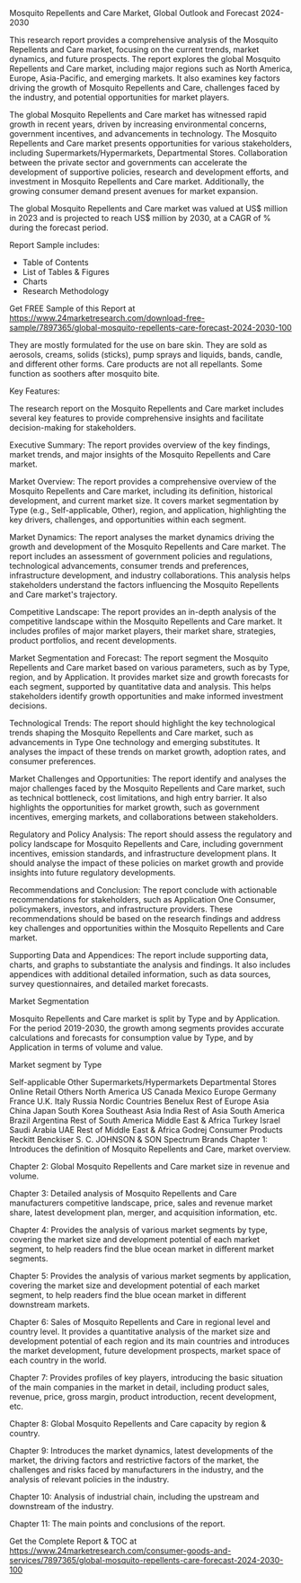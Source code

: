 Mosquito Repellents and Care Market, Global Outlook and Forecast 2024-2030

This research report provides a comprehensive analysis of the Mosquito Repellents and Care market, focusing on the current trends, market dynamics, and future prospects. The report explores the global Mosquito Repellents and Care market, including major regions such as North America, Europe, Asia-Pacific, and emerging markets. It also examines key factors driving the growth of Mosquito Repellents and Care, challenges faced by the industry, and potential opportunities for market players.

The global Mosquito Repellents and Care market has witnessed rapid growth in recent years, driven by increasing environmental concerns, government incentives, and advancements in technology. The Mosquito Repellents and Care market presents opportunities for various stakeholders, including Supermarkets/Hypermarkets, Departmental Stores. Collaboration between the private sector and governments can accelerate the development of supportive policies, research and development efforts, and investment in Mosquito Repellents and Care market. Additionally, the growing consumer demand present avenues for market expansion.

The global Mosquito Repellents and Care market was valued at US$ million in 2023 and is projected to reach US$ million by 2030, at a CAGR of % during the forecast period.

Report Sample includes:
- Table of Contents
- List of Tables & Figures
- Charts
- Research Methodology

Get FREE Sample of this Report at https://www.24marketresearch.com/download-free-sample/7897365/global-mosquito-repellents-care-forecast-2024-2030-100

They are mostly formulated for the use on bare skin. They are sold as aerosols, creams, solids (sticks), pump sprays and liquids, bands, candle, and different other forms. Care products are not all repellants. Some function as soothers after mosquito bite.

Key Features:

The research report on the Mosquito Repellents and Care market includes several key features to provide comprehensive insights and facilitate decision-making for stakeholders.

Executive Summary: The report provides overview of the key findings, market trends, and major insights of the Mosquito Repellents and Care market.

Market Overview: The report provides a comprehensive overview of the Mosquito Repellents and Care market, including its definition, historical development, and current market size. It covers market segmentation by Type (e.g., Self-applicable, Other), region, and application, highlighting the key drivers, challenges, and opportunities within each segment.

Market Dynamics: The report analyses the market dynamics driving the growth and development of the Mosquito Repellents and Care market. The report includes an assessment of government policies and regulations, technological advancements, consumer trends and preferences, infrastructure development, and industry collaborations. This analysis helps stakeholders understand the factors influencing the Mosquito Repellents and Care market's trajectory.

Competitive Landscape: The report provides an in-depth analysis of the competitive landscape within the Mosquito Repellents and Care market. It includes profiles of major market players, their market share, strategies, product portfolios, and recent developments.

Market Segmentation and Forecast: The report segment the Mosquito Repellents and Care market based on various parameters, such as by Type, region, and by Application. It provides market size and growth forecasts for each segment, supported by quantitative data and analysis. This helps stakeholders identify growth opportunities and make informed investment decisions.

Technological Trends: The report should highlight the key technological trends shaping the Mosquito Repellents and Care market, such as advancements in Type One technology and emerging substitutes. It analyses the impact of these trends on market growth, adoption rates, and consumer preferences.

Market Challenges and Opportunities: The report identify and analyses the major challenges faced by the Mosquito Repellents and Care market, such as technical bottleneck, cost limitations, and high entry barrier. It also highlights the opportunities for market growth, such as government incentives, emerging markets, and collaborations between stakeholders.

Regulatory and Policy Analysis: The report should assess the regulatory and policy landscape for Mosquito Repellents and Care, including government incentives, emission standards, and infrastructure development plans. It should analyse the impact of these policies on market growth and provide insights into future regulatory developments.

Recommendations and Conclusion: The report conclude with actionable recommendations for stakeholders, such as Application One Consumer, policymakers, investors, and infrastructure providers. These recommendations should be based on the research findings and address key challenges and opportunities within the Mosquito Repellents and Care market.

Supporting Data and Appendices: The report include supporting data, charts, and graphs to substantiate the analysis and findings. It also includes appendices with additional detailed information, such as data sources, survey questionnaires, and detailed market forecasts.

Market Segmentation

Mosquito Repellents and Care market is split by Type and by Application. For the period 2019-2030, the growth among segments provides accurate calculations and forecasts for consumption value by Type, and by Application in terms of volume and value.

Market segment by Type

Self-applicable
Other
Supermarkets/Hypermarkets
Departmental Stores
Online Retail
Others
North America
US
Canada
Mexico
Europe
Germany
France
U.K.
Italy
Russia
Nordic Countries
Benelux
Rest of Europe
Asia
China
Japan
South Korea
Southeast Asia
India
Rest of Asia
South America
Brazil
Argentina
Rest of South America
Middle East & Africa
Turkey
Israel
Saudi Arabia
UAE
Rest of Middle East & Africa
Godrej Consumer Products
Reckitt Benckiser
S. C. JOHNSON & SON
Spectrum Brands
Chapter 1: Introduces the definition of Mosquito Repellents and Care, market overview.

Chapter 2: Global Mosquito Repellents and Care market size in revenue and volume.

Chapter 3: Detailed analysis of Mosquito Repellents and Care manufacturers competitive landscape, price, sales and revenue market share, latest development plan, merger, and acquisition information, etc.

Chapter 4: Provides the analysis of various market segments by type, covering the market size and development potential of each market segment, to help readers find the blue ocean market in different market segments.

Chapter 5: Provides the analysis of various market segments by application, covering the market size and development potential of each market segment, to help readers find the blue ocean market in different downstream markets.

Chapter 6: Sales of Mosquito Repellents and Care in regional level and country level. It provides a quantitative analysis of the market size and development potential of each region and its main countries and introduces the market development, future development prospects, market space of each country in the world.

Chapter 7: Provides profiles of key players, introducing the basic situation of the main companies in the market in detail, including product sales, revenue, price, gross margin, product introduction, recent development, etc.

Chapter 8: Global Mosquito Repellents and Care capacity by region & country.

Chapter 9: Introduces the market dynamics, latest developments of the market, the driving factors and restrictive factors of the market, the challenges and risks faced by manufacturers in the industry, and the analysis of relevant policies in the industry.

Chapter 10: Analysis of industrial chain, including the upstream and downstream of the industry.

Chapter 11: The main points and conclusions of the report.

Get the Complete Report & TOC at https://www.24marketresearch.com/consumer-goods-and-services/7897365/global-mosquito-repellents-care-forecast-2024-2030-100
